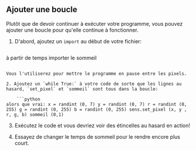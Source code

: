 ## Ajouter une boucle

Plutôt que de devoir continuer à exécuter votre programme, vous pouvez ajouter une boucle pour qu'elle continue à fonctionner.

1. D'abord, ajoutez un `import` au début de votre fichier:
    
    ```python
à partir de temps importer le sommeil
```

Vous l'utiliserez pour mettre le programme en pause entre les pixels.

2. Ajoutez un `while True:` à votre code de sorte que les lignes au hasard, `set_pixel` et `sommeil` sont tous dans la boucle:
    
    ```python
alors que vrai: x = randint (0, 7) y = randint (0, 7) r = randint (0, 255) g = randint (0, 255) b = randint (0, 255) sens.set_pixel (x, y , r, g, b) sommeil (0,1)
```

3. Exécutez le code et vous devriez voir des étincelles au hasard en action!

4. Essayez de changer le temps de sommeil pour le rendre encore plus court.